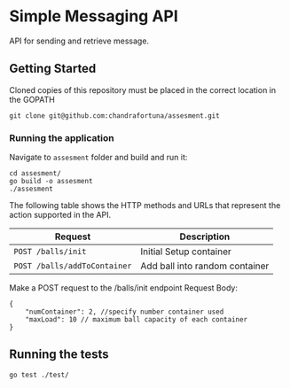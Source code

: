 # Simple Messaging API

API for sending and retrieve message. 

## Getting Started

Cloned copies of this repository must be placed in the correct location in the GOPATH

```
git clone git@github.com:chandrafortuna/assesment.git
```

### Running the application

Navigate to `assesment` folder and build and run it:

```
cd assesment/
go build -o assesment
./assesment
```

The following table shows the HTTP methods and URLs that represent the action supported in the API.

| Request  | Description |
| ------------- | ------------- |
| `POST /balls/init`  | Initial Setup container  |
| `POST /balls/addToContainer`  | Add ball into random container  |

Make a POST request to the /balls/init endpoint 
Request Body:
```
{
	"numContainer": 2, //specify number container used
	"maxLoad": 10 // maximum ball capacity of each container
}
```


## Running the tests

```
go test ./test/
```
